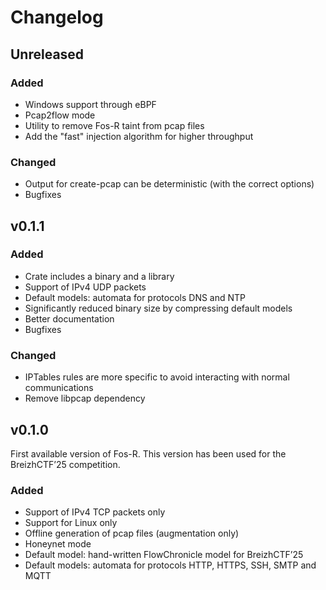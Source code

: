 # Changelog

## Unreleased

### Added

- Windows support through eBPF
- Pcap2flow mode
- Utility to remove Fos-R taint from pcap files
- Add the "fast" injection algorithm for higher throughput

### Changed

- Output for create-pcap can be deterministic (with the correct options)
- Bugfixes

## v0.1.1

### Added

- Crate includes a binary and a library
- Support of IPv4 UDP packets
- Default models: automata for protocols DNS and NTP
- Significantly reduced binary size by compressing default models
- Better documentation
- Bugfixes

### Changed

- IPTables rules are more specific to avoid interacting with normal communications
- Remove libpcap dependency

## v0.1.0

First available version of Fos-R. This version has been used for the BreizhCTF’25 competition.

### Added

- Support of IPv4 TCP packets only
- Support for Linux only
- Offline generation of pcap files (augmentation only)
- Honeynet mode
- Default model: hand-written FlowChronicle model for BreizhCTF’25
- Default models: automata for protocols HTTP, HTTPS, SSH, SMTP and MQTT
